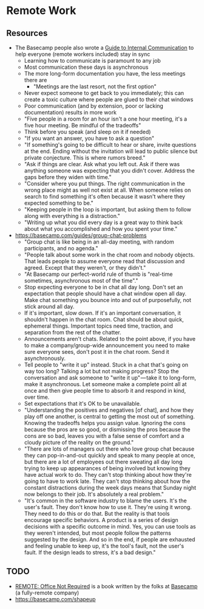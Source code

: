# Remote Work

## Resources

- The Basecamp people also wrote a [Guide to Internal Communication](https://basecamp.com/guides/how-we-communicate) to help everyone (remote workers included) stay in sync
	- Learning how to communicate is paramount to any job
	- Most communication these days is asynchronous
	- The more long-form documentation you have, the less meetings there are
		- "Meetings are the last resort, not the first option"
	- Never expect someone to get back to you immediately; this can create a toxic culture where people are glued to their chat windows
	- Poor communication (and by extension, poor or lacking documentation) results in more work
	- "Five people in a room for an hour isn't a one hour meeting, it's a five hour meeting. Be mindful of the tradeoffs"
	- Think before you speak (and sleep on it if needed)
	- "If you want an answer, you have to ask a question"
	- "If something's going to be difficult to hear or share, invite questions at the end. Ending without the invitation will lead to public silence but private conjecture. This is where rumors breed."
	- "Ask if things are clear. Ask what you left out. Ask if there was anything someone was expecting that you didn't cover. Address the gaps before they widen with time."
	- "Consider where you put things. The right communication in the wrong place might as well not exist at all. When someone relies on search to find something it's often because it wasn't where they expected something to be."
	- "Keeping people in the loop is important, but asking them to follow along with everything is a distraction."
	- "Writing up what you did every day is a great way to think back about what you accomplished and how you spent your time."
- https://basecamp.com/guides/group-chat-problems
	- "Group chat is like being in an all-day meeting, with random participants, and no agenda."
	- "People talk about some work in the chat room and nobody objects. That leads people to assume everyone read that discussion and agreed. Except that they weren't, or they didn't."
	- "At Basecamp our perfect-world rule of thumb is "real-time sometimes, asynchronous most of the time"."
	- Stop expecting everyone to be in chat all day long. Don't set an expectation that people should have a chat window open all day. Make chat something you bounce into and out of purposefully, not stick around all day.
	- If it's important, slow down. If it's an important conversation, it shouldn't happen in the chat room. Chat should be about quick, ephemeral things. Important topics need time, traction, and separation from the rest of the chatter.
	- Announcements aren't chats. Related to the point above, if you have to make a company/group-wide announcement you need to make sure everyone sees, don't post it in the chat room. Send it asynchronously.
	- Tell people to "write it up" instead. Stuck in a chat that's going on way too long? Talking a lot but not making progress? Stop the conversation and ask someone to "write it up" — take it to long-form, make it asynchronous. Let someone make a complete point all at once and then give people time to absorb it and respond in kind, over time.
	- Set expectations that it's OK to be unavailable.
	- "Understanding the positives and negatives [of chat], and how they play off one another, is central to getting the most out of something. Knowing the tradeoffs helps you assign value. Ignoring the cons because the pros are so good, or dismissing the pros because the cons are so bad, leaves you with a false sense of comfort and a cloudy picture of the reality on the ground."
	- "There are lots of managers out there who love group chat because they can pop-in-and-out quickly and speak to many people at once, but there are a lot of employees out there sweating all day long trying to keep up appearances of being involved but knowing they have actual work to do. They can't stop thinking about how they're going to have to work late. They can't stop thinking about how the constant distractions during the week days means that Sunday night now belongs to their job. It's absolutely a real problem."
	- "It's common in the software industry to blame the users. It's the user's fault. They don't know how to use it. They're using it wrong. They need to do this or do that. But the reality is that tools encourage specific behaviors. A product is a series of design decisions with a specific outcome in mind. Yes, you can use tools as they weren't intended, but most people follow the patterns suggested by the design. And so in the end, if people are exhausted and feeling unable to keep up, it's the tool's fault, not the user's fault. If the design leads to stress, it's a bad design."

## TODO

- [REMOTE: Office Not Required](https://basecamp.com/books/remote) is a book written by the folks at [Basecamp](https://basecamp.com/) (a fully-remote company)
- https://basecamp.com/shapeup
